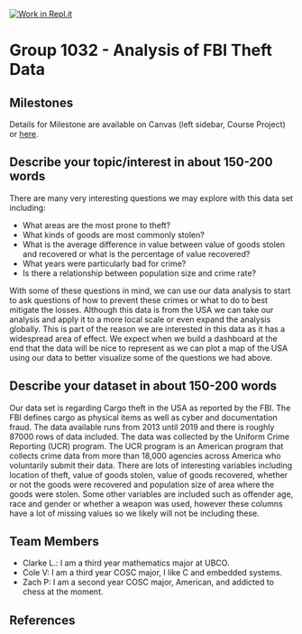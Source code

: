 [![Work in Repl.it](https://classroom.github.com/assets/work-in-replit-14baed9a392b3a25080506f3b7b6d57f295ec2978f6f33ec97e36a161684cbe9.svg)](https://classroom.github.com/online_ide?assignment_repo_id=390392&assignment_repo_type=GroupAssignmentRepo)
# Group 1032 - Analysis of FBI Theft Data


## Milestones

Details for Milestone are available on Canvas (left sidebar, Course Project) or [here](https://firas.moosvi.com/courses/data301/project/milestone01.html).

## Describe your topic/interest in about 150-200 words

There are many very interesting questions we may explore with this data set including:

- What areas are the most prone to theft?
- What kinds of goods are most commonly stolen?
- What is the average difference in value between value of goods stolen and recovered or what is the percentage of value recovered?
- What years were particularly bad for crime?
- Is there a relationship between population size and crime rate?

With some of these questions in mind, we can use our data analysis to start to ask questions of how to prevent these crimes or what to do to best mitigate the losses. Although this data is from the USA we can take our analysis and apply it to a more local scale or even expand the analysis globally. This is part of the reason we are interested in this data as it has a widespread area of effect. We expect when we build a dashboard at the end that the data will be nice to represent as we can plot a map of the USA using our data to better visualize some of the questions we had above.

## Describe your dataset in about 150-200 words

Our data set is regarding Cargo theft in the USA as reported by the FBI. The FBI defines cargo as physical items as well as cyber and documentation fraud.  The data available runs from 2013 until 2019 and there is roughly 87000 rows of data included. The data was collected by the Uniform Crime Reporting (UCR) program. The UCR program is an American program that collects crime data from more than 18,000 agencies across America who voluntarily submit their data. There are lots of interesting variables including location of theft, value of goods stolen, value of goods recovered, whether or not the goods were recovered and population size of area where the goods were stolen. Some other variables are included such as offender age, race and gender or whether a weapon was used, however these columns have a lot of missing values so we likely will not be including these.

## Team Members

- Clarke L.: I am a third year mathematics major at UBCO.
- Cole V: I am a third year COSC major, I like C and embedded systems.
- Zach P: I am a second year COSC major, American, and addicted to chess at the moment.

## References


